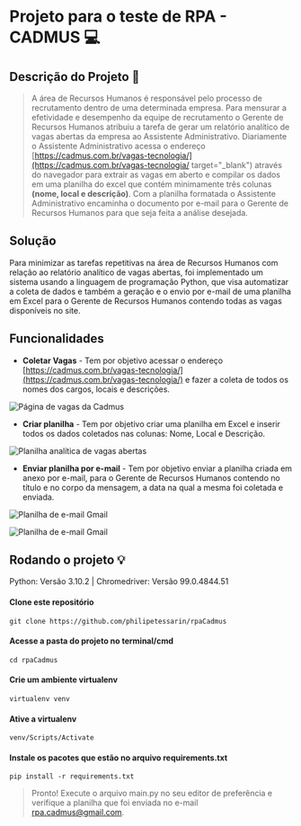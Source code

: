 # Projeto para o teste de RPA - CADMUS :computer:

## Descrição do Projeto :newspaper:

> A área de Recursos Humanos é responsável pelo processo de recrutamento dentro de uma determinada empresa.
Para mensurar a efetividade e desempenho da equipe de recrutamento o Gerente de Recursos Humanos atribuiu
a tarefa de gerar um relatório analítico de vagas abertas da empresa ao Assistente Administrativo. Diariamente
o Assistente Administrativo acessa o endereço [https://cadmus.com.br/vagas-tecnologia/](https://cadmus.com.br/vagas-tecnologia/ target="_blank") através do navegador
para extrair as vagas em aberto e compilar os dados em uma planilha do excel que contém minimamente três colunas
**(nome, local e descrição)**. Com a planilha formatada o Assistente Administrativo encaminha o 
documento por e-mail para o Gerente de Recursos Humanos para que seja feita a análise desejada.

## Solução

Para minimizar as tarefas repetitivas na área de Recursos Humanos com relação ao relatório analítico de vagas abertas, foi implementado um sistema usando a linguagem de programação Python, que visa automatizar a coleta de dados e também a geração e o envio por e-mail de uma planilha em Excel  para o Gerente de Recursos Humanos  contendo todas as vagas disponíveis no site.

## Funcionalidades

* **Coletar Vagas** - Tem por objetivo acessar o endereço [https://cadmus.com.br/vagas-tecnologia/](https://cadmus.com.br/vagas-tecnologia/)  e fazer a coleta de todos os nomes dos cargos, locais e  descrições.

![Página de vagas da Cadmus](https://uploaddeimagens.com.br/images/003/754/554/full/tela-01.png?1646414016)

* **Criar planilha** -  Tem por objetivo criar uma planilha em Excel e inserir todos os dados coletados nas colunas: Nome, Local e Descrição.

![Planilha analítica de vagas abertas](https://uploaddeimagens.com.br/images/003/754/589/full/tela-02.png?1646414922)

* **Enviar planilha por e-mail** - Tem por objetivo enviar a planilha criada em anexo por e-mail, para o Gerente de Recursos Humanos contendo no título e no corpo da mensagem,  a data na qual a mesma foi coletada e enviada.

![Planilha de e-mail Gmail](https://uploaddeimagens.com.br/images/003/754/635/full/tela-03.png?1646415919)

![Planilha de e-mail Gmail](https://uploaddeimagens.com.br/images/003/754/645/full/tela-04.png?1646416029)

## Rodando o projeto :bulb:

Python: Versão 3.10.2 | Chromedriver: Versão 99.0.4844.51

#### Clone este repositório
```
git clone https://github.com/philipetessarin/rpaCadmus
```

#### Acesse a pasta do projeto no terminal/cmd
```
cd rpaCadmus
```

#### Crie um ambiente virtualenv
```
virtualenv venv
```


#### Ative a virtualenv
````
venv/Scripts/Activate
````

#### Instale os pacotes que estão no arquivo requirements.txt
```
pip install -r requirements.txt
```

> Pronto! Execute o arquivo main.py no seu editor de preferência e verifique a planilha que foi enviada no e-mail rpa.cadmus@gmail.com. 


